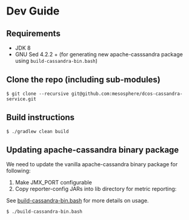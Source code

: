 # Dev Guide

## Requirements
- JDK 8
- GNU Sed 4.2.2 + (for generating new apache-casssandra package using `build-cassandra-bin.bash`)

## Clone the repo (including sub-modules)
```
$ git clone --recursive git@github.com:mesosphere/dcos-cassandra-service.git
```

## Build instructions
```
$ ./gradlew clean build
```

## Updating apache-cassandra binary package

We need to update the vanilla apache-cassandra binary package for following:

1. Make JMX_PORT configurable
2. Copy reporter-config JARs into lib directory for metric reporting:

See [build-cassandra-bin.bash](https://github.com/mesosphere/dcos-cassandra-service/blob/master/build-cassandra-bin.bash) for more details on usage.

```bash
$ ./build-cassandra-bin.bash
```
